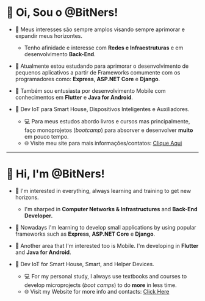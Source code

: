 # 👋 Oi, Sou o @BitNers! 

- 👀 Meus interesses são sempre amplos visando sempre aprimorar e expandir meus horizontes.
  - Tenho afinidade e interesse com **Redes e Infraestruturas** e em desenvolvimento **Back-End**.
- 🌱 Atualmente estou estudando para aprimorar o desenvolvimento de pequenos aplicativos a partir de Frameworks comumente com os programadores como: **Express**, **ASP.NET Core** e **Django**.
- 📱 Também sou entusiasta por desenvolvimento Mobile com conhecimentos em **Flutter** e **Java for Android**.
- 🤖 Dev IoT para Smart House, Dispositivos Inteligentes e Auxiliadores.

  - 💻 Para meus estudos abordo livros e cursos mas principalmente, faço monoprojetos (<i>bootcamp</i>) para absorver e desenvolver **muito** em pouco tempo.
  - 🌐 Visite meu site para mais informações/contatos: [Clique Aqui](https://bitners.github.io/portfolio/)
-----


# 👋 Hi, I'm @BitNers! 

- 👀 I'm interested in everything, always learning and training to get new horizons.
  - I'm sharped in **Computer Networks & Infrastructures** and **Back-End Developer.**
- 🌱 Nowadays I'm learning to develop small applications by using popular frameworks such as **Express**, **ASP.NET Core** e **Django**.
- 📱 Another area that I'm interested too is Mobile. I'm developing in **Flutter** and **Java for Android**.
- 🤖 Dev IoT for Smart House, Smart, and Helper Devices.


  - 💻 For my personal study, I always use textbooks and courses to develop microprojects (<i>boot camps</i>) to do **more** in less time.
  - 🌐 Visit my Website for more info and contacts: [Click Here](https://bitners.github.io/portfolio/global)

<!---
BitNers/BitNers is a ✨ special ✨ repository because its `README.md` (this file) appears on your GitHub profile.
You can click the Preview link to take a look at your changes.
--->
